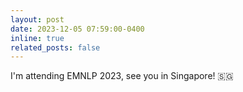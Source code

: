 ```yaml
---
layout: post
date: 2023-12-05 07:59:00-0400
inline: true
related_posts: false
---
```


I'm attending EMNLP 2023, see you in Singapore! :singapore:
